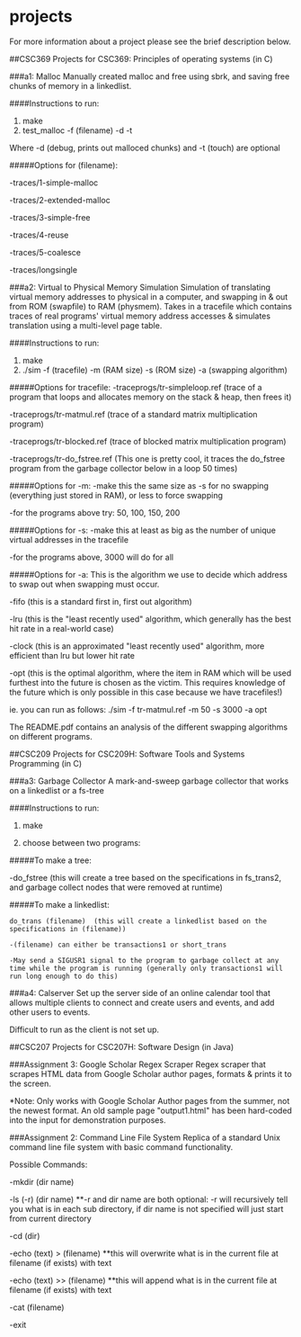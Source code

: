 # projects
For more information about a project please see the brief description below.

##CSC369
Projects for CSC369: Principles of operating systems (in C)

###a1: Malloc
Manually created malloc and free using sbrk, and saving free chunks of memory in a linkedlist. 

####Instructions to run:
1. make
2. test_malloc -f (filename) -d -t

Where -d (debug, prints out malloced chunks) and -t (touch) are optional 
  
#####Options for (filename):

-traces/1-simple-malloc

-traces/2-extended-malloc

-traces/3-simple-free

-traces/4-reuse

-traces/5-coalesce

-traces/longsingle
    
###a2: Virtual to Physical Memory Simulation
Simulation of translating virtual memory addresses to physical in a computer, and swapping in & out from ROM (swapfile) to RAM (physmem). Takes in a tracefile which contains traces of real programs' virtual memory address accesses & simulates translation using a multi-level page table.

####Instructions to run:
1. make
2. ./sim -f (tracefile) -m (RAM size) -s (ROM size) -a (swapping algorithm)

#####Options for tracefile:
-traceprogs/tr-simpleloop.ref (trace of a program that loops and allocates memory on the stack & heap, then frees it)

-traceprogs/tr-matmul.ref (trace of a standard matrix multiplication program)

-traceprogs/tr-blocked.ref (trace of blocked matrix multiplication program)

-traceprogs/tr-do_fstree.ref (This one is pretty cool, it traces the do_fstree program from the garbage collector below in a loop 50 times)

#####Options for -m:
-make this the same size as -s for no swapping (everything just stored in RAM), or less to force swapping

-for the programs above try: 50, 100, 150, 200

#####Options for -s:
-make this at least as big as the number of unique virtual addresses in the tracefile

-for the programs above, 3000 will do for all

#####Options for -a:
This is the algorithm we use to decide which address to swap out when swapping must occur.

-fifo (this is a standard first in, first out algorithm)

-lru (this is the "least recently used" algorithm, which generally has the best hit rate in a real-world case)

-clock (this is an approximated "least recently used" algorithm, more efficient than lru but lower hit rate

-opt (this is the optimal algorithm, where the item in RAM which will be used furthest into the future is chosen as the victim. This requires knowledge of the future which is only possible in this case because we have tracefiles!)

ie. you can run as follows: ./sim -f tr-matmul.ref -m 50 -s 3000 -a opt

The README.pdf contains an analysis of the different swapping algorithms on different programs.

##CSC209
Projects for CSC209H: Software Tools and Systems Programming (in C)

###a3: Garbage Collector
A mark-and-sweep garbage collector that works on a linkedlist or a fs-tree

####Instructions to run:

1. make

2. choose between two programs:

  
  #####To make a tree:
  
  -do_fstree (this will create a tree based on the specifications in fs_trans2, and garbage collect nodes that were         removed at runtime)

  #####To make a linkedlist:
  
    do_trans (filename)  (this will create a linkedlist based on the specifications in (filename))
    
    -(filename) can either be transactions1 or short_trans
    
    -May send a SIGUSR1 signal to the program to garbage collect at any time while the program is running (generally only transactions1 will run long enough to do this)

###a4: Calserver
Set up the server side of an online calendar tool that allows multiple clients to connect and create users and events, and add other users to events. 

Difficult to run as the client is not set up.

##CSC207
Projects for CSC207H: Software Design (in Java)

###Assignment 3: Google Scholar Regex Scraper
Regex scraper that scrapes HTML data from Google Scholar author pages, formats & prints it to the screen.

*Note: Only works with Google Scholar Author pages from the summer, not the newest format. An old sample page "output1.html" has been hard-coded into the input for demonstration purposes.

###Assignment 2: Command Line File System
Replica of a standard Unix command line file system with basic command functionality. 

Possible Commands:

-mkdir (dir name)

-ls (-r) (dir name)  **-r and dir name are both optional: -r will recursively tell you what is in each sub directory, if dir name is not specified will just start from current directory

-cd (dir)

-echo (text) > (filename)  **this will overwrite what is in the current file at filename (if exists) with text

-echo (text) >> (filename) **this will append what is in the current file at filename (if exists) with text

-cat (filename)

-exit
